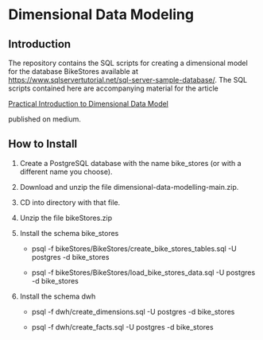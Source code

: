 # Dimensional Data Modeling
## Introduction
The repository contains the SQL scripts for creating a dimensional model for the database BikeStores available at https://www.sqlservertutorial.net/sql-server-sample-database/. The SQL scripts contained here are accompanying material for the article

[Practical Introduction to Dimensional Data Model](URL)

published on medium.


## How to Install
1. Create a PostgreSQL database with the name bike_stores (or with a different name you choose).
2. Download and unzip the file dimensional-data-modelling-main.zip.
3. CD into directory with that file.
4. Unzip the file bikeStores.zip
5. Install the schema bike_stores
   
   - psql -f bikeStores/BikeStores/create_bike_stores_tables.sql -U postgres -d bike_stores
   
   - psql -f bikeStores/BikeStores/load_bike_stores_data.sql -U postgres -d bike_stores
   
7. Install the schema dwh
   
   - psql -f dwh/create_dimensions.sql -U postgres -d bike_stores
   
   - psql -f dwh/create_facts.sql -U postgres -d bike_stores
